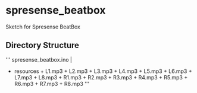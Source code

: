 # spresense_beatbox
Sketch for Spresense BeatBox

## Directory Structure
'''
spresense_beatbox.ino
   |
   + resources + L1.mp3
               + L2.mp3
               + L3.mp3
               + L4.mp3
               + L5.mp3
               + L6.mp3
               + L7.mp3
               + L8.mp3
               + R1.mp3
               + R2.mp3
               + R3.mp3
               + R4.mp3
               + R5.mp3
               + R6.mp3
               + R7.mp3
               + R8.mp3
'''

